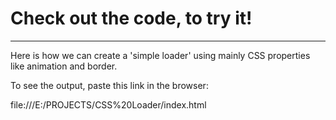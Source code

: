 # Check out the code, to try it!
<hr>

Here is how we can create a 'simple loader' using mainly CSS properties like animation and border.



To see the output, paste this link in the browser:

file:///E:/PROJECTS/CSS%20Loader/index.html


